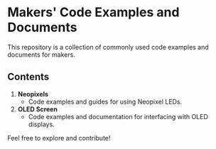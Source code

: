 # Makers' Code Examples and Documents

This repository is a collection of commonly used code examples and documents for makers.

## Contents

1. **Neopixels**
   - Code examples and guides for using Neopixel LEDs.
2. **OLED Screen**
   - Code examples and documentation for interfacing with OLED displays.

Feel free to explore and contribute!

